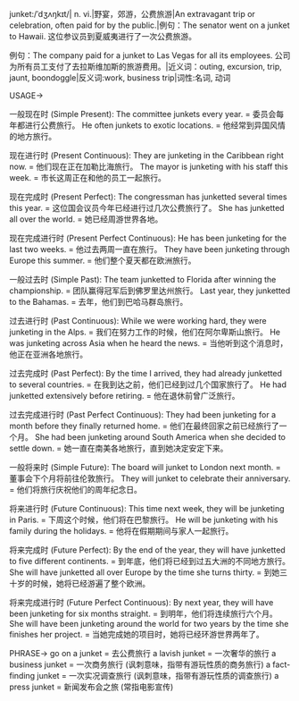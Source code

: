 junket:/ˈdʒʌŋkɪt/| n. vi.|野宴，郊游，公费旅游|An extravagant trip or celebration, often paid for by the public.|例句：The senator went on a junket to Hawaii.  这位参议员到夏威夷进行了一次公费旅游。

例句：The company paid for a junket to Las Vegas for all its employees. 公司为所有员工支付了去拉斯维加斯的旅游费用。|近义词：outing, excursion, trip, jaunt, boondoggle|反义词:work, business trip|词性:名词, 动词


USAGE->

一般现在时 (Simple Present):
The committee junkets every year. = 委员会每年都进行公费旅行。
He often junkets to exotic locations. = 他经常到异国风情的地方旅行。


现在进行时 (Present Continuous):
They are junketing in the Caribbean right now. = 他们现在正在加勒比海旅行。
The mayor is junketing with his staff this week. = 市长这周正在和他的员工一起旅行。


现在完成时 (Present Perfect):
The congressman has junketted several times this year. = 这位国会议员今年已经进行过几次公费旅行了。
She has junketted all over the world. = 她已经周游世界各地。


现在完成进行时 (Present Perfect Continuous):
He has been junketing for the last two weeks. = 他过去两周一直在旅行。
They have been junketing through Europe this summer. = 他们整个夏天都在欧洲旅行。


一般过去时 (Simple Past):
The team junketted to Florida after winning the championship. = 团队赢得冠军后到佛罗里达州旅行。
Last year, they junketted to the Bahamas. = 去年，他们到巴哈马群岛旅行。


过去进行时 (Past Continuous):
While we were working hard, they were junketing in the Alps. = 我们在努力工作的时候，他们在阿尔卑斯山旅行。
He was junketing across Asia when he heard the news. = 当他听到这个消息时，他正在亚洲各地旅行。


过去完成时 (Past Perfect):
By the time I arrived, they had already junketted to several countries. = 在我到达之前，他们已经到过几个国家旅行了。
He had junketted extensively before retiring. = 他在退休前曾广泛旅行。


过去完成进行时 (Past Perfect Continuous):
They had been junketing for a month before they finally returned home. = 他们在最终回家之前已经旅行了一个月。
She had been junketing around South America when she decided to settle down. = 她一直在南美各地旅行，直到她决定安定下来。


一般将来时 (Simple Future):
The board will junket to London next month. = 董事会下个月将前往伦敦旅行。
They will junket to celebrate their anniversary. = 他们将旅行庆祝他们的周年纪念日。


将来进行时 (Future Continuous):
This time next week, they will be junketing in Paris. = 下周这个时候，他们将在巴黎旅行。
He will be junketing with his family during the holidays. = 他将在假期期间与家人一起旅行。


将来完成时 (Future Perfect):
By the end of the year, they will have junketted to five different continents. = 到年底，他们将已经到过五大洲的不同地方旅行。
She will have junketted all over Europe by the time she turns thirty. = 到她三十岁的时候，她将已经游遍了整个欧洲。


将来完成进行时 (Future Perfect Continuous):
By next year, they will have been junketing for six months straight. = 到明年，他们将连续旅行六个月。
She will have been junketing around the world for two years by the time she finishes her project. = 当她完成她的项目时，她将已经环游世界两年了。


PHRASE->
go on a junket = 去公费旅行
a lavish junket = 一次奢华的旅行
a business junket = 一次商务旅行 (讽刺意味，指带有游玩性质的商务旅行)
a fact-finding junket = 一次实况调查旅行 (讽刺意味，指带有游玩性质的调查旅行)
a press junket =  新闻发布会之旅 (常指电影宣传)

